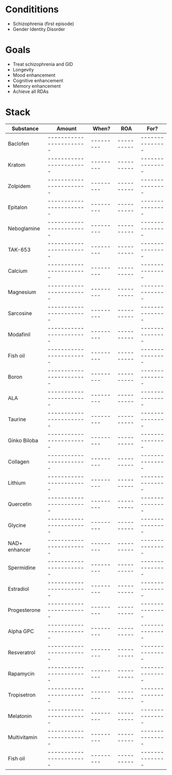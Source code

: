 # Condititions
- Schizophrenia (first episode)
- Gender Identity Disorder

# Goals
- Treat schizophrenia and GID
- Longevity
- Mood enhancement
- Cognitive enhancement
- Memory enhancement
- Achieve all RDAs

# Stack
| Substance     | Amount                  | When?     | ROA        | For?            |
| ------------- | ----------------------- | --------- | ---------- | --------------- |
| Baclofen      | ----------------------- | --------- | ---------- | --------------- |
| Kratom        | ----------------------- | --------- | ---------- | --------------- |
| Zolpidem      | ----------------------- | --------- | ---------- | --------------- |
| Epitalon      | ----------------------- | --------- | ---------- | --------------- |
| Neboglamine   | ----------------------- | --------- | ---------- | --------------- |
| TAK-653       | ----------------------- | --------- | ---------- | --------------- |
| Calcium       | ----------------------- | --------- | ---------- | --------------- |
| Magnesium     | ----------------------- | --------- | ---------- | --------------- |
| Sarcosine     | ----------------------- | --------- | ---------- | --------------- |
| Modafinil     | ----------------------- | --------- | ---------- | --------------- |
| Fish oil      | ----------------------- | --------- | ---------- | --------------- |
| Boron         | ----------------------- | --------- | ---------- | --------------- |
| ALA           | ----------------------- | --------- | ---------- | --------------- |
| Taurine       | ----------------------- | --------- | ---------- | --------------- |
| Ginko Biloba  | ----------------------- | --------- | ---------- | --------------- |
| Collagen      | ----------------------- | --------- | ---------- | --------------- |
| Lithium       | ----------------------- | --------- | ---------- | --------------- |
| Quercetin     | ----------------------- | --------- | ---------- | --------------- |
| Glycine       | ----------------------- | --------- | ---------- | --------------- |
| NAD+ enhancer | ----------------------- | --------- | ---------- | --------------- |
| Spermidine    | ----------------------- | --------- | ---------- | --------------- |
| Estradiol     | ----------------------- | --------- | ---------- | --------------- |
| Progesterone  | ----------------------- | --------- | ---------- | --------------- |
| Alpha GPC     | ----------------------- | --------- | ---------- | --------------- |
| Resveratrol   | ----------------------- | --------- | ---------- | --------------- |
| Rapamycin     | ----------------------- | --------- | ---------- | --------------- |
| Tropisetron   | ----------------------- | --------- | ---------- | --------------- |
| Melatonin     | ----------------------- | --------- | ---------- | --------------- |
| Multivitamin  | ----------------------- | --------- | ---------- | --------------- |
| Fish oil      | ----------------------- | --------- | ---------- | --------------- |
